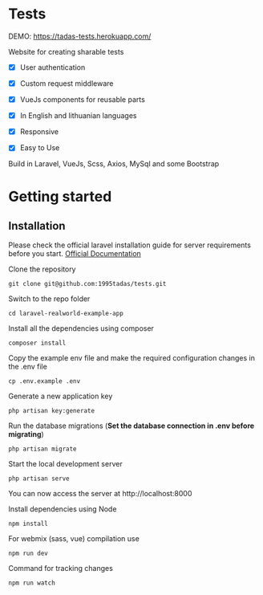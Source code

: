 # Tests

DEMO: https://tadas-tests.herokuapp.com/

Website for creating sharable tests

- [x] User authentication
- [x] Custom request middleware
- [x] VueJs components for reusable parts
- [x] In English and lithuanian languages 
- [x] Responsive
- [x] Easy to Use


Build in Laravel, VueJs, Scss, Axios, MySql and some Bootstrap

# Getting started

## Installation

Please check the official laravel installation guide for server requirements before you start. [Official Documentation](https://laravel.com/docs/5.4/installation#installation)


Clone the repository

    git clone git@github.com:1995tadas/tests.git
    
Switch to the repo folder

    cd laravel-realworld-example-app

Install all the dependencies using composer

    composer install

Copy the example env file and make the required configuration changes in the .env file

    cp .env.example .env

Generate a new application key

    php artisan key:generate

Run the database migrations (**Set the database connection in .env before migrating**)

    php artisan migrate

Start the local development server

    php artisan serve

You can now access the server at http://localhost:8000


Install dependencies using Node

    npm install
    
For webmix (sass, vue) compilation use 

    npm run dev
    
Command for tracking changes

    npm run watch

    
